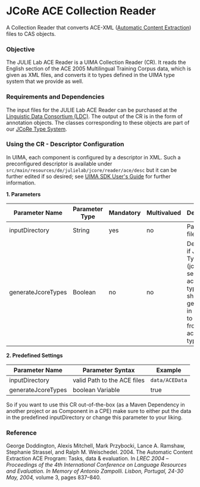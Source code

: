 # JCoRe ACE Collection Reader
A Collection Reader that converts ACE-XML ([Automatic Content Extraction](https://www.ldc.upenn.edu/collaborations/past-projects/ace)) files to CAS objects.

### Objective
The JULIE Lab ACE Reader is a UIMA Collection Reader (CR). It reads the English section of the ACE 2005 Multilingual Training Corpus data, which is given as XML files, and converts it to types defined in the UIMA type system that we provide as well.

### Requirements and Dependencies
The input files for the JULIE Lab ACE Reader can be purchased at the [Linguistic Data Consortium (LDC)](http://www.ldc.upenn.edu/). The output of the CR is in the form of annotation objects. The classes corresponding to these objects are part of our [JCoRe Type System](https://github.com/JULIELab/jcore-base/tree/master/jcore-types).

### Using the CR - Descriptor Configuration
In UIMA, each component is configured by a descriptor in XML. Such a preconfigured descriptor is available under `src/main/resources/de/julielab/jcore/reader/ace/desc` but it can be further edited if so desired; see [UIMA SDK User's Guide](https://uima.apache.org/downloads/releaseDocs/2.1.0-incubating/docs/html/tools/tools.html#ugr.tools.cde) for further information.

**1. Parameters**

| Parameter Name | Parameter Type | Mandatory | Multivalued | Description |
|----------------|----------------|-----------|-------------|-------------|
| inputDirectory | String | yes | no | Path to ACE files |
| generateJcoreTypes| Boolean | no | no | Determines if JULIE Lab Types (jcore-semantics-ace-types.xml) should be generated in addition to types from jcore-ace- types.xml |

**2. Predefined Settings**

| Parameter Name | Parameter Syntax | Example |
|----------------|------------------|---------|
| inputDirectory | valid Path to the ACE files | `data/ACEData` |
| generateJcoreTypes| boolean Variable | true |

So if you want to use this CR out-of-the-box (as a Maven Dependency in another project or as Component in a CPE) make sure to either put the data in the predefined inputDirectory or change this parameter to your liking.

### Reference
George Doddington, Alexis Mitchell, Mark Przybocki, Lance A. Ramshaw, Stephanie Strassel, and Ralph M. Weischedel. 2004. The Automatic Content Extraction ACE Program: Tasks, data & evaluation. In *LREC 2004 –Proceedings of the 4th International Conference on Language Resources and Evaluation. In Memory of Antonio Zampolli. Lisbon, Portugal, 24-30 May, 2004,* volume 3, pages 837–840.
